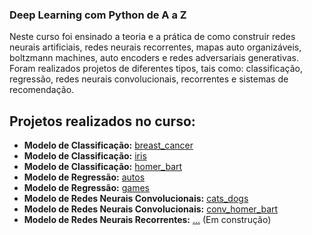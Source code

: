 
### Deep Learning com Python de A a Z
Neste curso foi ensinado a teoria e a prática de como construir redes neurais artificiais, redes neurais recorrentes, mapas auto organizáveis, boltzmann machines, auto encoders e redes adversariais generativas. Foram realizados projetos de diferentes tipos, tais como: classificação, regressão, redes neurais convolucionais, recorrentes e sistemas de recomendação.

## Projetos realizados no curso:
* **Modelo de Classificação:** [breast_cancer](https://github.com/Gttz/Cursos-DataScience/blob/main/Deep%20Learning%20com%20Python%20de%20A%20a%20Z/notebooks/breast_cancer.ipynb)
* **Modelo de Classificação:** [iris](https://github.com/Gttz/Cursos-DataScience/blob/main/Deep%20Learning%20com%20Python%20de%20A%20a%20Z/notebooks/iris.ipynb)
* **Modelo de Classificação:** [homer_bart](https://github.com/Gttz/Cursos-DataScience/blob/main/Deep%20Learning%20com%20Python%20de%20A%20a%20Z/notebooks/homer_bart.ipynb)
* **Modelo de Regressão:** [autos](https://github.com/Gttz/Cursos-DataScience/blob/main/Deep%20Learning%20com%20Python%20de%20A%20a%20Z/notebooks/autos.ipynb)
* **Modelo de Regressão:** [games](https://github.com/Gttz/Cursos-DataScience/blob/main/Deep%20Learning%20com%20Python%20de%20A%20a%20Z/notebooks/games.ipynb)
* **Modelo de Redes Neurais Convolucionais:** [cats_dogs](https://github.com/Gttz/Cursos-DataScience/blob/main/Deep%20Learning%20com%20Python%20de%20A%20a%20Z/notebooks/cats_dogs.ipynb)
* **Modelo de Redes Neurais Convolucionais:** [conv_homer_bart](https://github.com/Gttz/Cursos-DataScience/blob/main/Deep%20Learning%20com%20Python%20de%20A%20a%20Z/notebooks/conv_homer_bart.ipynb)
* **Modelo de Redes Neurais Recorrentes:** [...]() (Em construção)
